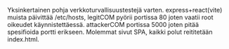 Yksinkertainen pohja verkkoturvallisuustestejä varten. 
express+react(vite)
muista päivittää /etc/hosts, legitCOM pyörii portissa 80 joten vaatii
root oikeudet käynnistettäessä. attackerCOM portissa 5000 joten pitää
spesifioida portti erikseen. Molemmat sivut SPA, kaikki polut reititetään
index.html.

